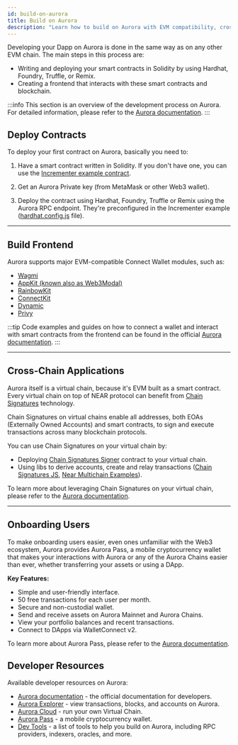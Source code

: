 ```yaml
---
id: build-on-aurora
title: Build on Aurora
description: "Learn how to build on Aurora with EVM compatibility, cross-chain apps, and user onboarding tools"
---
```


Developing your Dapp on Aurora is done in the same way as on any other EVM chain. The main steps in this process are:

- Writing and deploying your smart contracts in Solidity by using Hardhat, Foundry, Truffle, or Remix.
- Creating a frontend that interacts with these smart contracts and blockchain.

:::info
This section is an overview of the development process on Aurora. For detailed information, please refer to the [Aurora documentation](https://doc.aurora.dev/build-a-dapp/introduction).
:::

## Deploy Contracts

To deploy your first contract on Aurora, basically you need to:

1. Have a smart contract written in Solidity. If you don't have one, you can use the [Incrementer example contract](https://github.com/aurora-is-near/aurora-examples/tree/main/hardhat/incrementer-example).

2. Get an Aurora Private key (from MetaMask or other Web3 wallet).

3. Deploy the contract using Hardhat, Foundry, Truffle or Remix using the Aurora RPC endpoint. They're preconfigured in the Incrementer example ([hardhat.config.js](https://github.com/aurora-is-near/aurora-examples/blob/main/hardhat/incrementer-example/hardhat.config.js) file).

---

## Build Frontend

Aurora supports major EVM-compatible Connect Wallet modules, such as:

- [Wagmi](https://wagmi.sh/)
- [AppKit (known also as Web3Modal)](https://walletconnect.com/appkit)
- [RainbowKit](https://www.rainbowkit.com/)
- [ConnectKit](https://family.co/docs/connectkit)
- [Dynamic](https://dynamic.xyz/)
- [Privy](https://privy.io/)

:::tip
Code examples and guides on how to connect a wallet and interact with smart contracts from the frontend can be found in the official [Aurora documentation](https://doc.aurora.dev/build-a-dapp/frontend/connect-wallet).
:::

---

## Cross-Chain Applications

Aurora itself is a virtual chain, because it's EVM built as a smart contract. Every virtual chain on top of NEAR protocol can benefit from [Chain Signatures](../chain-abstraction/chain-signatures) technology.

Chain Signatures on virtual chains enable all addresses, both EOAs (Externally Owned Accounts) and smart contracts, to sign and execute transactions across many blockchain protocols.

You can use Chain Signatures on your virtual chain by:

- Deploying [Chain Signatures Signer](https://github.com/aurora-is-near/chain-signatures-signer) contract to your virtual chain.
- Using libs to derive accounts, create and relay transactions ([Chain Signatures JS](https://github.com/aurora-is-near/chain-signatures-js/), [Near Multichain Examples](https://github.com/near-examples/near-multichain/tree/main)).

To learn more about leveraging Chain Signatures on your virtual chain, please refer to the [Aurora documentation](https://doc.aurora.dev/crosschain/chain-signatures).

---

## Onboarding Users

To make onboarding users easier, even ones unfamiliar with the Web3 ecosystem, Aurora provides Aurora Pass, a mobile cryptocurrency wallet that makes your interactions with Aurora or any of the Aurora Chains easier than ever, whether transferring your assets or using a DApp.

**Key Features:**

- Simple and user-friendly interface.
- 50 free transactions for each user per month.
- Secure and non-custodial wallet.
- Send and receive assets on Aurora Mainnet and Aurora Chains.
- View your portfolio balances and recent transactions.
- Connect to DApps via WalletConnect v2.

To learn more about Aurora Pass, please refer to the [Aurora documentation](https://doc.aurora.dev/onboard/introduction).

## Developer Resources

Available developer resources on Aurora:

* [Aurora documentation](https://doc.aurora.dev/) - the official documentation for developers.
* [Aurora Explorer](https://explorer.aurora.dev/) - view transactions, blocks, and accounts on Aurora.
* [Aurora Cloud](https://auroracloud.dev/) - run your own Virtual Chain.
* [Aurora Pass](https://aurorapass.app/) - a mobile cryptocurrency wallet.
* [Dev Tools](https://doc.aurora.dev/dev-tools/quickstart) - a list of tools to help you build on Aurora, including RPC providers, indexers, oracles, and more.